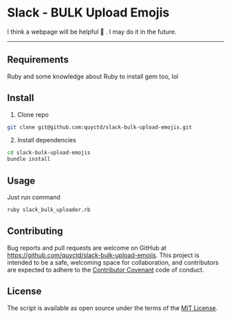 # Slack - BULK Upload Emojis

I think a webpage will be helpful 🤔 . I may do it in the future.

---

## Requirements
Ruby and some knowledge about Ruby to install gem too, lol

## Install
1. Clone repo
```bash
git clone git@github.com:quyctd/slack-bulk-upload-emojis.git
```
2. Install dependencies
```bash
cd slack-bulk-upload-emojis
bundle install
```
## Usage
Just run command
```bash
ruby slack_bulk_uploader.rb
```
## Contributing

Bug reports and pull requests are welcome on GitHub at https://github.com/quyctd/slack-bulk-upload-emojis. This project is intended to be a safe, welcoming space for collaboration, and contributors are expected to adhere to the [Contributor Covenant](http://contributor-covenant.org) code of conduct.

## License
The script is available as open source under the terms of the [MIT License](http://opensource.org/licenses/MIT).
